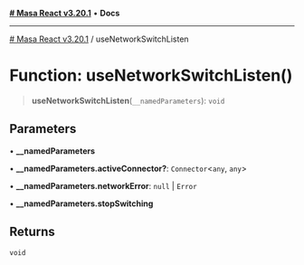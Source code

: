 [**# Masa React v3.20.1**](../README.md) • **Docs**

***

[# Masa React v3.20.1](../globals.md) / useNetworkSwitchListen

# Function: useNetworkSwitchListen()

> **useNetworkSwitchListen**(`__namedParameters`): `void`

## Parameters

• **\_\_namedParameters**

• **\_\_namedParameters.activeConnector?**: `Connector`\<`any`, `any`\>

• **\_\_namedParameters.networkError**: `null` \| `Error`

• **\_\_namedParameters.stopSwitching**

## Returns

`void`
